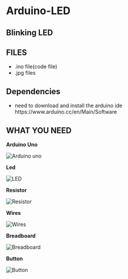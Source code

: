 # Arduino-LED
## Blinking LED

## FILES
<ul>
  <li> .ino file(code file)</li>
  <li> .jpg files </li>
</ul>

## Dependencies
 <ul>
  <li> need to download and install the arduino ide https://www.arduino.cc/en/Main/Software </li>
  </ul>

## WHAT YOU NEED



**Arduino Uno**
<p><img src ="arduino uno.jpg" title="Arduino uno" /> </p>

**Led**
<p><img src = "LED.jpg" title = "LED" /></p>

**Resistor**

<p><img src = "resistor.jpg" title = "Resistor" /> </p>

**Wires**

<p><img src ="wires.jpg"  title = "Wires"/> </p>

**Breadboard**

<p><img src ="board.jpg" title = "Breadboard"/> </p>

**Button**
<p><img src = "Button.jpg" title = "Button"/> </p>
